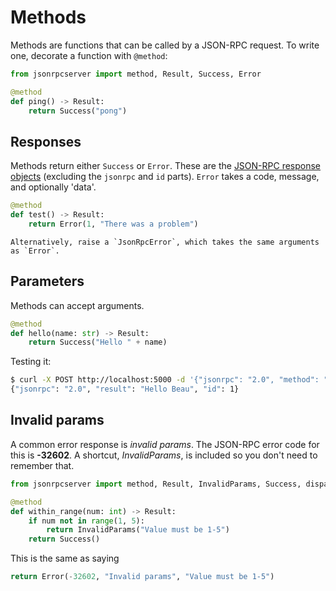 # Methods

Methods are functions that can be called by a JSON-RPC request. To write one,
decorate a function with `@method`:

```python
from jsonrpcserver import method, Result, Success, Error

@method
def ping() -> Result:
    return Success("pong")
```

## Responses

Methods return either `Success` or `Error`. These are the [JSON-RPC response
objects](https://www.jsonrpc.org/specification#response_object) (excluding the
`jsonrpc` and `id` parts). `Error` takes a code, message, and optionally 'data'.

```python
@method
def test() -> Result:
    return Error(1, "There was a problem")
```

```{note}
Alternatively, raise a `JsonRpcError`, which takes the same arguments as `Error`.
```

## Parameters

Methods can accept arguments.

```python
@method
def hello(name: str) -> Result:
    return Success("Hello " + name)
```

Testing it:

```sh
$ curl -X POST http://localhost:5000 -d '{"jsonrpc": "2.0", "method": "hello", "params": ["Beau"], "id": 1}'
{"jsonrpc": "2.0", "result": "Hello Beau", "id": 1}
```

## Invalid params

A common error response is *invalid params*.
The JSON-RPC error code for this is **-32602**. A shortcut, *InvalidParams*, is
included so you don't need to remember that.

```python
from jsonrpcserver import method, Result, InvalidParams, Success, dispatch

@method
def within_range(num: int) -> Result:
    if num not in range(1, 5):
        return InvalidParams("Value must be 1-5")
    return Success()
```

This is the same as saying
```python
return Error(-32602, "Invalid params", "Value must be 1-5")
```
